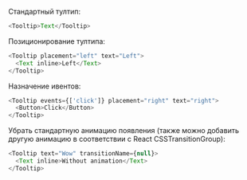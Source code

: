 Стандартный тултип:

```js
<Tooltip>Text</Tooltip>
```

Позиционирование тултипа:

```js
<Tooltip placement="left" text="Left">
  <Text inline>Left</Text>
</Tooltip>
```

Назначение ивентов:

```js
<Tooltip events={['click']} placement="right" text="right">
  <Button>Click</Button>
</Tooltip>
```

Убрать стандартную анимацию появления (также можно добавить другую анимацию в соответствии с React CSSTransitionGroup):

```js
<Tooltip text="Wow" transitionName={null}>
  <Text inline>Without animation</Text>
</Tooltip>
```
